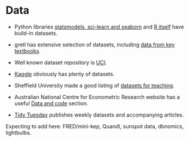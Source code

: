Data
====

- Python libraries [statsmodels, sci-learn and seaborn](https://kolesnikov.ga/Datasets_in_Python/)
and [R itself](https://stat.ethz.ch/R-manual/R-devel/library/datasets/html/00Index.html) have 
build-in datasets.

- gretl has extensive selection of datasets, including [data from key textbooks](http://gretl.sourceforge.net/gretl_data.html).

- Well known dataset repository is [UCI](http://archive.ics.uci.edu/ml/datasets.html).

- [Kaggle](https://www.kaggle.com/datasets) obviously has plenty of datasets. 

- Sheffield University made a good  listing of [datasets for teaching](https://www.sheffield.ac.uk/mash/data).

- Australian National Centre for Econometric Research website has 
  a useful [Data and code](http://www.ncer.edu.au/resources/data-and-code.php)
  section. 

- [Tidy Tuesday](https://github.com/rfordatascience/tidytuesday#datasets) publishes weekly 
  datasets and accompanying articles.


Expecting to add here: FRED/mini-kep, Quandl, sunspot data, dbnomics, lightbulbs.
